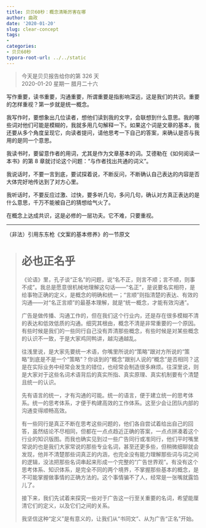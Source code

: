 ```yaml
---
title: 贝贝60秒：概念清晰厉害在哪
author: 曲政
date: '2020-01-20'
slug: clear-concept
tags:
- 
categories:
- 贝贝60秒
typora-root-url: ../../static
---
```

> 今天是贝贝报告给你的第 326 天   
> 2020-01-20 星期一 腊月二十六

写作重要，读书重要，沟通重要，所谓重要是指影响深远，这是我们的共识。重要的怎样重视？第一步就是统一概念。

我写作时，要想象出几位读者，想他们读到我的文字，会联想到什么意思。我的哪些词对他们可能是模糊的，我就多用几句解释一下。如果这个词是文章的基本，我还要从多个角度呈现它，向读者提问，请他思考一下自己的答案，来确认是否与我用的是同一个意思。

我读书时，要留意作者的用词，尤其是作为文章基本的词。艾德勒在《如何阅读一本书》的第 8 章就讨论这个问题：“与作者找出共通的词义”。

我说话时，不要一言到底，要试探着说，不断反问，不断确认自己表达的内容是否大体完好地传达到了对方心里。

我听话时，不要反应过激、过快，要多听几句，多问几句，确认对方真正表达的是什么意思，千万不能被自己的猜想给气火了。

在概念上达成共识，这是必修的一层功夫。它不难，只要重视。

---

（非法）引用东东枪《文案的基本修养》的一节原文

>   # 必也正名乎
>
>   《论语》里，孔子谈“正名”的问题，说“名不正，则言不顺；言不顺，则事不成”。我总是愿意很机械地理解这句话——“名正”，是说要名实相符，是给事物正确的定义，是概念的明确和统一；“言顺”则指清楚的表达、有效的沟通——对“名正言顺”的最基本理解，就是“统一概念，才能有效沟通”。
>
>   广告是做传播、沟通工作的，但在我们这个行业内，还是存在很多模糊不清的表达和低效低质的沟通。细究其根由，概念不清是非常重要的一个原因。有些时候是我们的一些同行自己没有弄清那些概念，有些时候是对某些概念的认识不一致，于是大家鸡同鸭讲，越沟通越乱。
>
>   往浅里说，是大家先要统一术语，你嘴里所说的“策略”跟对方所说的“策略”到底是不是一个“策略”？你谈到的“概念”跟别人说的“概念”是否相同？这是在实际业务中经常会发生的错位，也经常会制造很多麻烦。往深里说，则是大家对于这些名词术语背后的真实所指、真实原理、真实机制要有个清楚且统一的认识。
>
>   先有语言的统一，才有沟通的可能。统一的语言，便于建立统一的思考体系。统一的思考体系，才便于构建高效的工作体系。这至少会让团队内部的沟通变得顺畅高效。
>
>   有一些同行是真正不断在思考这些问题的，他们各自尝试着给出自己的回答，虽然结论不尽相同，但都在一点点趋近正确的答案，一点点拼凑着这个行业的知识版图。而我也确实见到过一些广告同行或准同行，他们平时嘴里常说的也是我们大家常说的那些专业名词，甚至还更多些，但稍微细聊就会发现，他并不清楚那些词真正的内涵，也完全没有能力理解那些词与词之间的逻辑，没法把那些名词串起来形成一个完整的“广告世界观”。有没有这个思考体系、知识体系，是完全不同的两个境界，不掌握那些基本的概念，是不可能掌握做事情的正确方法的。这个事情骗不了人，经常是一张嘴就露馅儿了。
>
>   接下来，我们先试着来探究一些对于广告这一行至关重要的名词，希望能厘清它们的定义，以及它们之间的关系。
>
>   我坚信这种“定义”是有意义的，让我们从“书同文”、从为广告“正名”开始。